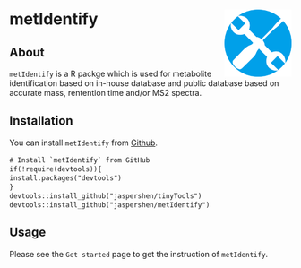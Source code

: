 
<!-- README.md is generated from README.Rmd. Please edit that file -->

# metIdentify <img src="man/figures/logo.png" align="right" alt="" width="120" />

## About

`metIdentify` is a R packge which is used for metabolite identification based on in-house database and public database based on accurate mass, rentention time and/or MS2 spectra.

## Installation

You can install `metIdentify` from [Github](https://github.com/jaspershen/metIdentify).

```
# Install `metIdentify` from GitHub
if(!require(devtools)){
install.packages("devtools")
}
devtools::install_github("jaspershen/tinyTools")
devtools::install_github("jaspershen/metIdentify")
```
## Usage


Please see the `Get started` page to get the instruction of `metIdentify`.

